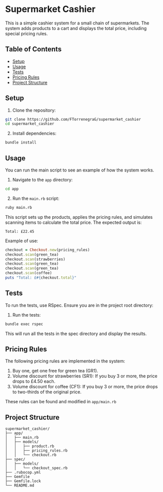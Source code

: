 # Supermarket Cashier

This is a simple cashier system for a small chain of supermarkets. The system adds products to a cart and displays the total price, including special pricing rules.

## Table of Contents

- [Setup](#setup)
- [Usage](#usage)
- [Tests](#tests)
- [Pricing Rules](#pricing-rules)
- [Project Structure](#project-structure)

## Setup

1. Clone the repository:
  ```sh
  git clone https://github.com/FTorrenegraG/supermarket_cashier
  cd supermarket_cashier
  ```
2. Install dependencies:
  ```sh
  bundle install
  ```
## Usage

You can run the main script to see an example of how the system works.

1. Navigate to the `app` directory:
  ```sh
  cd app
  ```
2. Run the `main.rb` script:
  ```sh
  ruby main.rb
  ```
  This script sets up the products, applies the pricing rules, and simulates scanning items to calculate the total price. The expected output is:

  ```
  Total: £22.45
  ```
  
  Example of use:
  ```ruby
  checkout = Checkout.new(pricing_rules)
  checkout.scan(green_tea)
  checkout.scan(strawberries)
  checkout.scan(green_tea)
  checkout.scan(green_tea)
  checkout.scan(coffee)
  puts "Total: £#{checkout.total}"
  ```

## Tests

To run the tests, use RSpec. Ensure you are in the project root directory:

1. Run the tests:
  ```sh
  bundle exec rspec
  ```
  This will run all the tests in the spec directory and display the results.

## Pricing Rules

The following pricing rules are implemented in the system:

1. Buy one, get one free for green tea (GR1).
2. Volume discount for strawberries (SR1): If you buy 3 or more, the price drops to £4.50 each.
3. Volume discount for coffee (CF1): If you buy 3 or more, the price drops to two-thirds of the original price.

These rules can be found and modified in `app/main.rb`

## Project Structure

  ```
  supermarket_cashier/
  ├── app/
  │   ├── main.rb
  │   ├── models/
  │   │   ├── product.rb
  │   │   ├── pricing_rules.rb
  │   │   └── checkout.rb
  ├── spec/
  │   ├── models/
  │   │   └── checkout_spec.rb
  ├── .rubocop.yml
  ├── Gemfile
  ├── Gemfile.lock
  └── README.md
  ```
